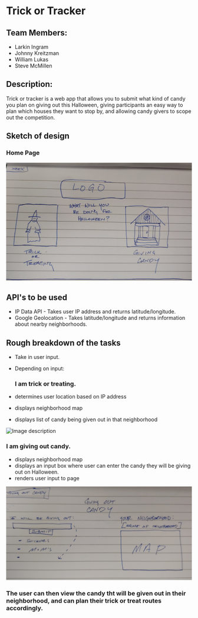 # Trick or Tracker

## Team Members: ##
- Larkin Ingram
- Johnny Kreitzman
- William Lukas
- Steve McMillen

## Description:  ##
Trick or tracker is a web app that allows you to submit what kind of candy you plan on giving out this Halloween, giving participants an easy way to plan which houses they want to stop by, and allowing candy givers to scope out the competition.


## Sketch of design ##

### Home Page ###
![Image description](/Sketches/Site1.jpg)




## API's to be used ##
- IP Data API - Takes user IP address and returns latitude/longitude.
- Google Geolocation - Takes latitude/longitude and returns information about nearby neighborhoods.



## Rough breakdown of the tasks ##
- Take in user input.
- Depending on input:


    ### I am trick or treating. ###
- determines user location based on IP address
- displays neighborhood map
- displays list of candy being given out in that neighborhood


![Image description](/Sketches/site3.jpg)

     

### I am giving out candy. ###
     
     
- displays neighborhood map
- displays an input box where user can enter the candy they will be giving out on Halloween.
- renders user input to page


![Image description](/Sketches/Site2.jpg)


### The user can then view the candy tht will be given out in their neighborhood, and can plan their trick or treat routes accordingly.
